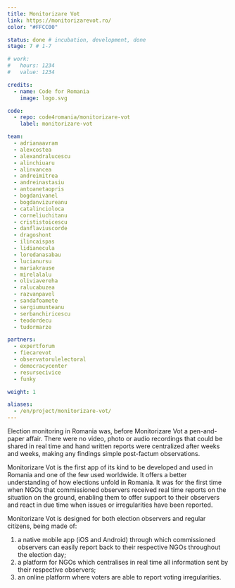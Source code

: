 ```yaml
---
title: Monitorizare Vot
link: https://monitorizarevot.ro/
color: "#FFCC00"

status: done # incubation, development, done
stage: 7 # 1-7

# work:
#   hours: 1234
#   value: 1234

credits:
  - name: Code for Romania
    image: logo.svg

code:
  - repo: code4romania/monitorizare-vot
    label: monitorizare-vot

team:
  - adrianaavram
  - alexcostea
  - alexandralucescu
  - alinchiuaru
  - alinvancea
  - andreimitrea
  - andreinastasiu
  - antoanetaopris
  - bogdanivanel
  - bogdanvizureanu
  - catalincioloca
  - corneliuchitanu
  - crististoicescu
  - danflaviuscorde
  - dragoshont
  - ilincaispas
  - lidianecula
  - loredanasabau
  - lucianursu
  - mariakrause
  - mirelalalu
  - oliviavereha
  - ralucabuzea
  - razvanpavel
  - sandafoamete
  - sergiumunteanu
  - serbanchiricescu
  - teodordecu
  - tudormarze

partners:
  - expertforum
  - fiecarevot
  - observatorulelectoral
  - democracycenter
  - resursecivice
  - funky

weight: 1

aliases:
  - /en/project/monitorizare-vot/
---
```

Election monitoring in Romania was, before Monitorizare Vot a pen-and-paper affair. There were no video, photo or audio recordings that could be shared in real time and hand written reports were centralized after weeks and weeks, making any findings simple post-factum observations.

Monitorizare Vot is the first app of its kind to be developed and used in Romania and one of the few used worldwide. It offers a better understanding of how elections unfold in Romania. It was for the first time when NGOs that commissioned observers received real time reports on the situation on the ground, enabling them to offer support to their observers and react in due time when issues or irregularities have been reported.

Monitorizare Vot is designed for both election observers and regular citizens, being made of: 

1. a native mobile app (iOS and Android) through which commissioned observers can easily report back to their respective NGOs throughout the election day;
2. a platform for NGOs which centralises in real time all information sent by their respective observers;
3. an online platform where voters are able to report voting irregularities.
